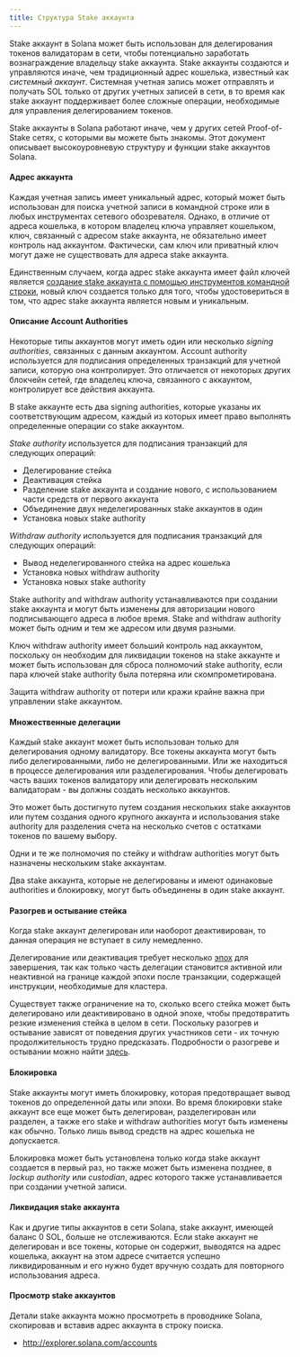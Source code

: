 ```yaml
---
title: Структура Stake аккаунта
---
```


Stake аккаунт в Solana может быть использован для делегирования токенов валидаторам в сети, чтобы потенциально заработать вознаграждение владельцу stake аккаунта. Stake аккаунты создаются и управляются иначе, чем традиционный адрес кошелька, известный как _системный аккаунт_. Системная учетная запись может отправлять и получать SOL только от других учетных записей в сети, в то время как stake аккаунт поддерживает более сложные операции, необходимые для управления делегированием токенов.

Stake аккаунты в Solana работают иначе, чем у других сетей Proof-of-Stake сетях, с которыми вы можете быть знакомы. Этот документ описывает высокоуровневую структуру и функции stake аккаунтов Solana.

#### Адрес аккаунта

Каждая учетная запись имеет уникальный адрес, который может быть использован для поиска учетной записи в командной строке или в любых инструментах сетевого обозревателя. Однако, в отличие от адреса кошелька, в котором владелец ключа управляет кошельком, ключ, связанный с адресом stake аккаунта, не обязательно имеет контроль над аккаунтом. Фактически, сам ключ или приватный ключ могут даже не существовать для адреса stake аккаунта.

Единственным случаем, когда адрес stake аккаунта имеет файл ключей является [создание stake аккаунта с помощью инструментов командной строки](../cli/delegate-stake.md#create-a-stake-account), новый ключ создается только для того, чтобы удостовериться в том, что адрес stake аккаунта является новым и уникальным.

#### Описание Account Authorities

Некоторые типы аккаунтов могут иметь один или несколько _signing authorities_, связанных с данным аккаунтом. Account authority используется для подписания определенных транзакций для учетной записи, которую она контролирует. Это отличается от некоторых других блокчейн сетей, где владелец ключа, связанного с аккаунтом, контролирует все действия аккаунта.

В stake аккаунте есть два signing authorities, которые указаны их соответствующим адресом, каждый из которых имеет право выполнять определенные операции со stake аккаунтом.

_Stake authority_ используется для подписания транзакций для следующих операций:

- Делегирование стейка
- Деактивация стейка
- Разделение stake аккаунта и создание нового, с использованием части средств от первого аккаунта
- Объединение двух неделегированных stake аккаунтов в один
- Установка новых stake authority

_Withdraw authority_ используется для подписания транзакций для следующих операций:

- Вывод неделегированного стейка на адрес кошелька
- Установка новых withdraw authority
- Установка новых stake authority

Stake authority and withdraw authority устанавливаются при создании stake аккаунта и могут быть изменены для авторизации нового подписывающего адреса в любое время. Stake and withdraw authority может быть одним и тем же адресом или двумя разными.

Ключ withdraw authority имеет больший контроль над аккаунтом, поскольку он необходим для ликвидации токенов на stake аккаунте и может быть использован для сброса полномочий stake authority, если пара ключей stake authority была потеряна или скомпрометирована.

Защита withdraw authority от потери или кражи крайне важна при управлении stake аккаунтом.

#### Множественные делегации

Каждый stake аккаунт может быть использован только для делегирования одному валидатору. Все токены аккаунта могут быть либо делегированными, либо не делегированными. Или же находиться в процессе делегирования или разделегирования. Чтобы делегировать часть ваших токенов валидатору или делегировать нескольким валидаторам - вы должны создать несколько аккаунтов.

Это может быть достигнуто путем создания нескольких stake аккаунтов или путем создания одного крупного аккаунта и использования stake authority для разделения счета на несколько счетов с остатками токенов по вашему выбору.

Одни и те же полномочия по стейку и withdraw authorities могут быть назначены нескольким stake аккаунтам.

Два stake аккаунта, которые не делегированы и имеют одинаковые authorities и блокировку, могут быть объединены в один stake аккаунт.

#### Разогрев и остывание стейка

Когда stake аккаунт делегирован или наоборот деактивирован, то данная операция не вступает в силу немедленно.

Делегирование или деактивация требует несколько [эпох](../terminology.md#epoch) для завершения, так как только часть делегации становится активной или неактивной на границе каждой эпохи после транзакции, содержащей инструкции, необходимые для кластера.

Существует также ограничение на то, сколько всего стейка может быть делегировано или деактивировано в одной эпохе, чтобы предотвратить резкие изменения стейка в целом в сети. Поскольку разогрев и остывание зависят от поведения других участников сети - их точную продолжительность трудно предсказать. Подробности о разогреве и остывании можно найти [здесь](../cluster/stake-delegation-and-rewards.md#stake-warmup-cooldown-withdrawal).

#### Блокировка

Stake аккаунты могут иметь блокировку, которая предотвращает вывод токенов до определенной даты или эпохи. Во время блокировки stake аккаунт все еще может быть делегирован, разделегирован или разделен, а также его stake и withdraw authorities могут быть изменены как обычно. Только лишь вывод средств на адрес кошелька не допускается.

Блокировка может быть установлена только когда stake аккаунт создается в первый раз, но также может быть изменена позднее, в _lockup authority_ или _custodian_, адрес которого также устанавливается при создании учетной записи.

#### Ликвидация stake аккаунта

Как и другие типы аккаунтов в сети Solana, stake аккаунт, имеющей баланс 0 SOL, больше не отслеживаются. Если stake аккаунт не делегирован и все токены, которые он содержит, выводятся на адрес кошелька, аккаунт на этом адресе считается успешно ликвидированным и его нужно будет вручную создать для повторного использования адреса.

#### Просмотр stake аккаунтов

Детали stake аккаунта можно просмотреть в проводнике Solana, скопировав и вставив адрес аккаунта в строку поиска.

- http://explorer.solana.com/accounts

